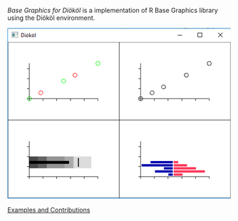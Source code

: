 ﻿*Base Graphics for Diököl* is a implementation of R Base Graphics library using the Diököl environment.

![](BulletGraphAndPopulationGraph.PNG)

[Examples and Contributions](http://github.com/arce/DklBaseGraphics/wiki)